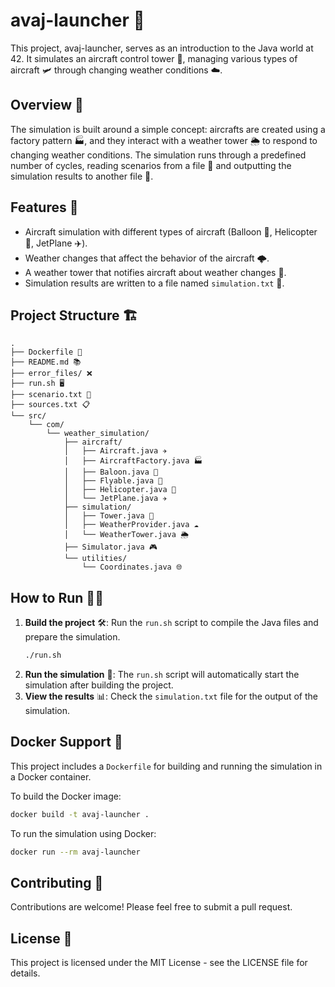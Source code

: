 # avaj-launcher 🚀

This project, avaj-launcher, serves as an introduction to the Java world at 42. It simulates an aircraft control tower 🏰, managing various types of aircraft 🛩️ through changing weather conditions ☁️.

## Overview 📖

The simulation is built around a simple concept: aircrafts are created using a factory pattern 🏭, and they interact with a weather tower 🌦️ to respond to changing weather conditions. The simulation runs through a predefined number of cycles, reading scenarios from a file 📄 and outputting the simulation results to another file 📁.

## Features 🌟

- Aircraft simulation with different types of aircraft (Balloon 🎈, Helicopter 🚁, JetPlane ✈️).
- Weather changes that affect the behavior of the aircraft 🌩️.
- A weather tower that notifies aircraft about weather changes 📡.
- Simulation results are written to a file named `simulation.txt` 📝.

## Project Structure 🏗️

```
.
├── Dockerfile 🐳
├── README.md 📚
├── error_files/ ❌
├── run.sh 🖥️
├── scenario.txt 📖
├── sources.txt 📋
└── src/
    └── com/
        └── weather_simulation/
            ├── aircraft/
            │   ├── Aircraft.java ✈️
            │   ├── AircraftFactory.java 🏭
            │   ├── Baloon.java 🎈
            │   ├── Flyable.java 🛫
            │   ├── Helicopter.java 🚁
            │   └── JetPlane.java ✈️
            ├── simulation/
            │   ├── Tower.java 🏰
            │   ├── WeatherProvider.java ☁️
            │   └── WeatherTower.java 🌦️
            ├── Simulator.java 🎮
            └── utilities/
                └── Coordinates.java 🌐
```

## How to Run 🏃‍♂️

1. **Build the project** 🛠️: Run the `run.sh` script to compile the Java files and prepare the simulation.
    ```sh
    ./run.sh
    ```
2. **Run the simulation** 🚀: The `run.sh` script will automatically start the simulation after building the project.
3. **View the results** 📊: Check the `simulation.txt` file for the output of the simulation.

## Docker Support 🐳

This project includes a `Dockerfile` for building and running the simulation in a Docker container.

To build the Docker image:
```sh
docker build -t avaj-launcher .
```

To run the simulation using Docker:
```sh
docker run --rm avaj-launcher
```

## Contributing 🤝

Contributions are welcome! Please feel free to submit a pull request.

## License 📝

This project is licensed under the MIT License - see the LICENSE file for details.
